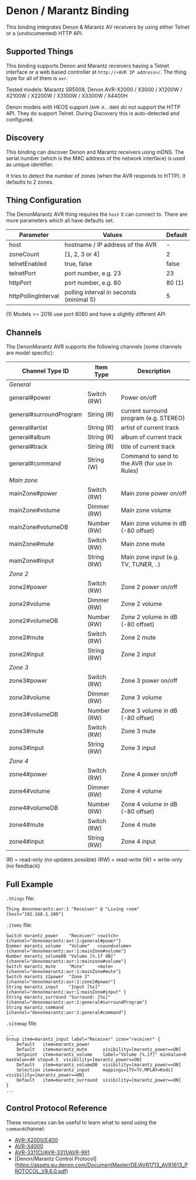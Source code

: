 # Denon / Marantz Binding

This binding integrates Denon & Marantz AV receivers by using either Telnet or a (undocumented) HTTP API.

## Supported Things

This binding supports Denon and Marantz receivers having a Telnet interface or a web based controller at `http://<AVR IP address>/`.
The thing type for all of them is `avr`.

Tested models: Marantz SR5008, Denon AVR-X2000 / X3000 / X1200W / X2100W / X2200W / X3100W / X3300W / X4400H

Denon models with HEOS support (`AVR-X..00H`) do not support the HTTP API. They do support Telnet.
During Discovery this is auto-detected and configured.

## Discovery

This binding can discover Denon and Marantz receivers using mDNS.
The serial number (which is the MAC address of the network interface) is used as unique identifier.

It tries to detect the number of zones (when the AVR responds to HTTP).
It defaults to 2 zones.

## Thing Configuration

The DenonMarantz AVR thing requires the `host` it can connect to.
There are more parameters which all have defaults set.

| Parameter           | Values                                    | Default |
|---------------------|-------------------------------------------|---------|
| host                | hostname / IP address of the AVR          | -       |
| zoneCount           | [1, 2, 3 or 4]                            | 2       |
| telnetEnabled       | true, false                               | false   |
| telnetPort          | port number, e.g. 23                      | 23      |
| httpPort            | port number, e.g. 80                      | 80 (1)  |
| httpPollingInterval | polling interval in seconds (minimal 5)   | 5       |

(1) Models >= 2016 use port 8080 and have a slightly different API

## Channels

The DenonMarantz AVR supports the following channels (some channels are model specific):

| Channel Type ID         | Item Type    | Description  |
|-------------------------|--------------|--------------|
| *General*               |              |
|  general#power            | Switch (RW) | Power on/off
|  general#surroundProgram  | String (R) | current surround program (e.g. STEREO)
|  general#artist | String (R) | artist of current track
|  general#album | String (R) |  album of current track
|  general#track | String (R) |  title of current track
|  general#command          | String (W) | Command to send to the AVR (for use in Rules)
| *Main zone*             |              |
|  mainZone#power    | Switch (RW) | Main zone power on/off
|  mainZone#volume       | Dimmer (RW) | Main zone volume
|  mainZone#volumeDB     | Number (RW) | Main zone volume in dB (-80 offset)
|  mainZone#mute             | Switch (RW) | Main zone mute
|  mainZone#input            | String (RW) | Main zone input (e.g. TV, TUNER, ..)
|  *Zone 2*               |              |
|  zone2#power | Switch (RW) | Zone 2 power on/off
|  zone2#volume | Dimmer (RW) | Zone 2 volume
|  zone2#volumeDB | Number (RW) | Zone 2 volume in dB (-80 offset)
|  zone2#mute | Switch (RW) | Zone 2 mute
|  zone2#input | String (RW) | Zone 2 input
|  *Zone 3*               |              |
|  zone3#power | Switch (RW) | Zone 3 power on/off
|  zone3#volume | Dimmer (RW) | Zone 3 volume
|  zone3#volumeDB | Number (RW) | Zone 3 volume in dB (-80 offset)
|  zone3#mute | Switch (RW) | Zone 3 mute
|  zone3#input | String (RW) | Zone 3 input
|  *Zone 4*               |              |
|  zone4#power | Switch (RW) | Zone 4 power on/off
|  zone4#volume | Dimmer (RW) | Zone 4 volume
|  zone4#volumeDB | Number (RW) | Zone 4 volume in dB (-80 offset)
|  zone4#mute | Switch (RW) | Zone 4 mute
|  zone4#input | String (RW) | Zone 4 input

(R) = read-only (no updates possible)
(RW) = read-write
(W) = write-only (no feedback)

## Full Example

`.things` file:

```
Thing denonmarantz:avr:1 "Receiver" @ "Living room" [host="192.168.1.100"]
```

`.items` file:

```
Switch marantz_power    "Receiver" <switch>         {channel="denonmarantz:avr:1:general#power"}
Dimmer marantz_volume   "Volume"   <soundvolume>    {channel="denonmarantz:avr:1:mainZone#volume"}
Number marantz_volumeDB "Volume [%.1f dB]"          {channel="denonmarantz:avr:1:mainzone#volume"}
Switch marantz_mute     "Mute"     <mute>           {channel="denonmarantz:avr:1:mainZone#mute"}
Switch marantz_z2power  "Zone 2"                    {channel="denonmarantz:avr:1:zone2#power"}
String marantz_input    "Input [%s]"                {channel="denonmarantz:avr:1:mainZone#input" }
String marantz_surround "Surround: [%s]"            {channel="denonmarantz:avr:1:general#surroundProgram"}
String marantz_command                              {channel="denonmarantz:avr:1:general#command"}
```

`.sitemap` file:

```
...
Group item=marantz_input label="Receiver" icon="receiver" {
    Default   item=marantz_power
    Default   item=marantz_mute      visibility=[marantz_power==ON]
    Setpoint  item=marantz_volume    label="Volume [%.1f]" minValue=0 maxValue=40 step=0.5  visibility=[marantz_power==ON]
    Default   item=marantz_volumeDB  visibility=[marantz_power==ON]
    Selection item=marantz_input     mappings=[TV=TV,MPLAY=Kodi]  visibility=[marantz_power==ON]
    Default   item=marantz_surround  visibility=[marantz_power==ON]
}
...
```

## Control Protocol Reference

These resources can be useful to learn what to send using the `command`channel:

- [AVR-X2000/E400](http://www2.aerne.com/Public/dok-sw.nsf/0c6187bc750a16fcc1256e3c005a9740/96a2ba120706d10dc1257bdd0033493f/$FILE/AVRX2000_E400_PROTOCOL(10.1.0)_V04.pdf)
- [AVR-X4000](https://usa.denon.com/us/product/hometheater/receivers/avrx4000?docname=AVRX4000_PROTOCOL(10%203%200)_V03.pdf)
- [AVR-3311CI/AVR-3311/AVR-991](https://www.awe-europe.com/documents/Control%20Docs/Denon/Archive/AVR3311CI_AVR3311_991_PROTOCOL_V7.1.0.pdf)
- [Denon/Marantz Control Protocol] (https://assets.eu.denon.com/DocumentMaster/DE/AVR1713_AVR1613_PROTOCOL_V8.6.0.pdf)
